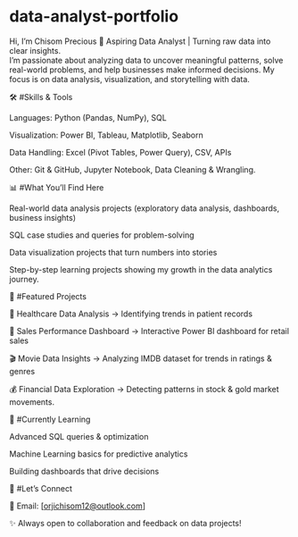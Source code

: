 # data-analyst-portfolio
Hi, I’m Chisom Precious 🔎 Aspiring Data Analyst | Turning raw data into clear insights.  
I’m passionate about analyzing data to uncover meaningful patterns, solve real-world problems, 
and help businesses make informed decisions. 
My focus is on data analysis, visualization, and storytelling with data.

🛠️ #Skills & Tools

Languages: Python (Pandas, NumPy), SQL

Visualization: Power BI, Tableau, Matplotlib, Seaborn

Data Handling: Excel (Pivot Tables, Power Query), CSV, APIs

Other: Git & GitHub, Jupyter Notebook, Data Cleaning & Wrangling.


📊 #What You’ll Find Here

Real-world data analysis projects (exploratory data analysis, dashboards, business insights)

SQL case studies and queries for problem-solving

Data visualization projects that turn numbers into stories

Step-by-step learning projects showing my growth in the data analytics journey.


📂 #Featured Projects

🏥 Healthcare Data Analysis → Identifying trends in patient records

🛒 Sales Performance Dashboard → Interactive Power BI dashboard for retail sales

🎬 Movie Data Insights → Analyzing IMDB dataset for trends in ratings & genres

💰 Financial Data Exploration → Detecting patterns in stock & gold market movements.


🌱 #Currently Learning

Advanced SQL queries & optimization

Machine Learning basics for predictive analytics

Building dashboards that drive decisions


🤝 #Let’s Connect

📧 Email: [orjichisom12@outlook.com]

✨ Always open to collaboration and feedback on data projects!
